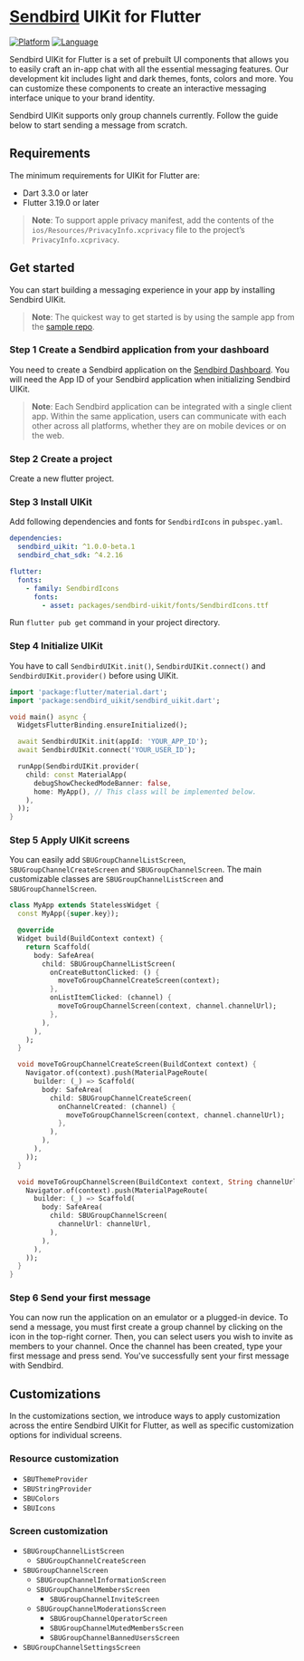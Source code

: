 # [Sendbird](https://sendbird.com) UIKit for Flutter

[![Platform](https://img.shields.io/badge/platform-flutter-blue)](https://flutter.dev/)
[![Language](https://img.shields.io/badge/language-dart-blue)](https://dart.dev/)

Sendbird UIKit for Flutter is a set of prebuilt UI components that allows you to easily craft an in-app chat with all the essential messaging features. Our development kit includes light and dark themes, fonts, colors and more. You can customize these components to create an interactive messaging interface unique to your brand identity.

Sendbird UIKit supports only group channels currently. Follow the guide below to start sending a message from scratch.

## Requirements

The minimum requirements for UIKit for Flutter are:

- Dart 3.3.0 or later
- Flutter 3.19.0 or later

> **Note**: To support apple privacy manifest, add the contents of the `ios/Resources/PrivacyInfo.xcprivacy` file to the project’s `PrivacyInfo.xcprivacy`.

## Get started

You can start building a messaging experience in your app by installing Sendbird UIKit.

> **Note**: The quickest way to get started is by using the sample app from the [sample repo](https://github.com/sendbird/sendbird-uikit-sample-flutter).

### **Step 1** Create a Sendbird application from your dashboard

You need to create a Sendbird application on the [Sendbird Dashboard](https://dashboard.sendbird.com). You will need the App ID of your Sendbird application when initializing Sendbird UIKit.

> **Note**: Each Sendbird application can be integrated with a single client app. Within the same application, users can communicate with each other across all platforms, whether they are on mobile devices or on the web.

### **Step 2** Create a project

Create a new flutter project.

### **Step 3** Install UIKit

Add following dependencies and fonts for `SendbirdIcons` in `pubspec.yaml`.

```yaml
dependencies:
  sendbird_uikit: ^1.0.0-beta.1
  sendbird_chat_sdk: ^4.2.16

flutter:
  fonts:
    - family: SendbirdIcons
      fonts:
        - asset: packages/sendbird-uikit/fonts/SendbirdIcons.ttf
```

Run `flutter pub get` command in your project directory.

### **Step 4** Initialize UIKit

You have to call `SendbirdUIKit.init()`, `SendbirdUIKit.connect()` and `SendbirdUIKit.provider()` before using UIKit.

```dart
import 'package:flutter/material.dart';
import 'package:sendbird_uikit/sendbird_uikit.dart';

void main() async {
  WidgetsFlutterBinding.ensureInitialized();

  await SendbirdUIKit.init(appId: 'YOUR_APP_ID');
  await SendbirdUIKit.connect('YOUR_USER_ID');

  runApp(SendbirdUIKit.provider(
    child: const MaterialApp(
      debugShowCheckedModeBanner: false,
      home: MyApp(), // This class will be implemented below.
    ),
  ));
}
```

### **Step 5** Apply UIKit screens

You can easily add `SBUGroupChannelListScreen`, `SBUGroupChannelCreateScreen` and `SBUGroupChannelScreen`. The main customizable classes are `SBUGroupChannelListScreen` and `SBUGroupChannelScreen`.

```dart
class MyApp extends StatelessWidget {
  const MyApp({super.key});

  @override
  Widget build(BuildContext context) {
    return Scaffold(
      body: SafeArea(
        child: SBUGroupChannelListScreen(
          onCreateButtonClicked: () {
            moveToGroupChannelCreateScreen(context);
          },
          onListItemClicked: (channel) {
            moveToGroupChannelScreen(context, channel.channelUrl);
          },
        ),
      ),
    );
  }

  void moveToGroupChannelCreateScreen(BuildContext context) {
    Navigator.of(context).push(MaterialPageRoute(
      builder: (_) => Scaffold(
        body: SafeArea(
          child: SBUGroupChannelCreateScreen(
            onChannelCreated: (channel) {
              moveToGroupChannelScreen(context, channel.channelUrl);
            },
          ),
        ),
      ),
    ));
  }

  void moveToGroupChannelScreen(BuildContext context, String channelUrl) {
    Navigator.of(context).push(MaterialPageRoute(
      builder: (_) => Scaffold(
        body: SafeArea(
          child: SBUGroupChannelScreen(
            channelUrl: channelUrl,
          ),
        ),
      ),
    ));
  }
}
```

### **Step 6** Send your first message

You can now run the application on an emulator or a plugged-in device. To send a message, you must first create a group channel by clicking on the icon in the top-right corner. Then, you can select users you wish to invite as members to your channel. Once the channel has been created, type your first message and press send. You've successfully sent your first message with Sendbird.

## Customizations

In the customizations section, we introduce ways to apply customization across the entire Sendbird UIKit for Flutter, as well as specific customization options for individual screens.

### Resource customization

- `SBUThemeProvider`
- `SBUStringProvider`
- `SBUColors`
- `SBUIcons`

### Screen customization

- `SBUGroupChannelListScreen`
  - `SBUGroupChannelCreateScreen`
- `SBUGroupChannelScreen`
  - `SBUGroupChannelInformationScreen`
  - `SBUGroupChannelMembersScreen`
    - `SBUGroupChannelInviteScreen`
  - `SBUGroupChannelModerationsScreen`
    - `SBUGroupChannelOperatorScreen`
    - `SBUGroupChannelMutedMembersScreen`
    - `SBUGroupChannelBannedUsersScreen`
- `SBUGroupChannelSettingsScreen`
